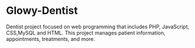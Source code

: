 # Glowy-Dentist
 Dentist project focused on web programming that includes PHP, JavaScript, CSS,MySQL and HTML.
 This project manages patient information, appointments, treatments, and more. 
